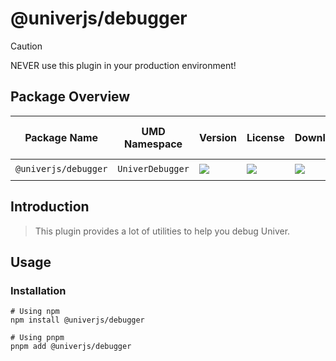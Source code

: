 # @univerjs/debugger

> [!CAUTION]
> NEVER use this plugin in your production environment!

## Package Overview

| Package Name | UMD Namespace | Version | License | Downloads | Contains CSS | Contains i18n locales |
| --- | --- | --- | --- | --- | :---: | :---: |
| `@univerjs/debugger` | `UniverDebugger` | [![][npm-version-shield]][npm-version-link] | ![][npm-license-shield] | ![][npm-downloads-shield] | ⭕️ | ❌ |

## Introduction

> This plugin provides a lot of utilities to help you debug Univer.

## Usage

### Installation

```shell
# Using npm
npm install @univerjs/debugger

# Using pnpm
pnpm add @univerjs/debugger
```

<!-- Links -->
[npm-version-shield]: https://img.shields.io/npm/v/@univerjs/debugger?style=flat-square
[npm-version-link]: https://npmjs.com/package/@univerjs/debugger
[npm-license-shield]: https://img.shields.io/npm/l/@univerjs/debugger?style=flat-square
[npm-downloads-shield]: https://img.shields.io/npm/dm/@univerjs/debugger?style=flat-square
